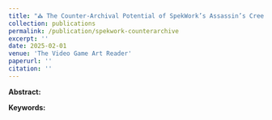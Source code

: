 ```yaml
---
title: "⛪ The Counter-Archival Potential of SpekWork’s Assassin’s Creed Art History (forthcoming)"
collection: publications
permalink: /publication/spekwork-counterarchive
excerpt: ''
date: 2025-02-01
venue: 'The Video Game Art Reader'
paperurl: ''
citation: ''
---
```


<b>Abstract:</b>

<b>Keywords:</b>
